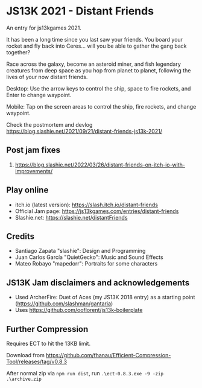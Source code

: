 # JS13K 2021 - Distant Friends

An entry for js13kgames 2021.

It has been a long time since you last saw your friends. You board your rocket and fly back into Ceres... will you be able to gather the gang back together?

Race across the galaxy, become an asteroid miner, and fish legendary creatures from deep space as you hop from planet to planet, following the lives of your now distant friends.

Desktop: Use the arrow keys to control the ship, space to fire rockets, and Enter to change waypoint.

Mobile: Tap on the screen areas to control the ship, fire rockets, and change waypoint.

Check the postmortem and devlog https://blog.slashie.net/2021/09/21/distant-friends-js13k-2021/

## Post jam fixes
1. https://blog.slashie.net/2022/03/26/distant-friends-on-itch-io-with-improvements/

## Play online
* itch.io (latest version): https://slash.itch.io/distant-friends
* Official Jam page: https://js13kgames.com/entries/distant-friends
* Slashie.net: https://slashie.net/distantFriends

## Credits

* Santiago Zapata "slashie": Design and Programming
* Juan Carlos García "QuietGecko": Music and Sound Effects
* Mateo Robayo "mapedorr": Portraits for some characters

## JS13K Jam disclaimers and acknowledgements

* Used ArcherFire: Duet of Aces (my JS13K 2018 entry) as a starting point (https://github.com/slashman/gantaria)
* Uses https://github.com/ooflorent/js13k-boilerplate

## Further Compression

Requires ECT to hit the 13KB limit.

Download from https://github.com/fhanau/Efficient-Compression-Tool/releases/tag/v0.8.3

After normal zip via `npm run dist`, run `.\ect-0.8.3.exe -9 -zip .\archive.zip`